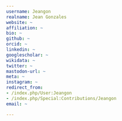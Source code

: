 ```yaml
---
username: Jeangon
realname: Jean Gonzales
website: ~
affiliation: ~
bio: ~
github: ~
orcid: ~
linkedin: ~
googlescholar: ~
wikidata: ~
twitter: ~
mastodon-url: ~
meta: ~
instagram: ~
redirect_from:
- /index.php/User:Jeangon
- /index.php/Special:Contributions/Jeangon
email: ~

---
```

